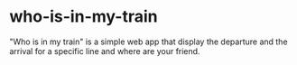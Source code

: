 # who-is-in-my-train
"Who is in my train" is a simple web app that display the departure and the arrival for a specific line and where are your friend.
